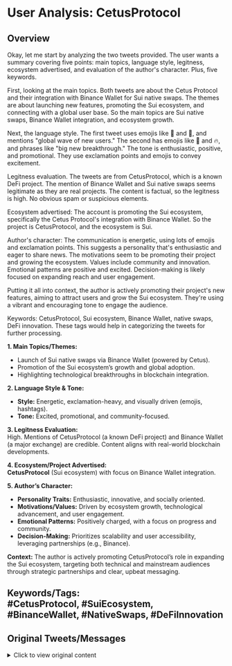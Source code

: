 # User Analysis: CetusProtocol

## Overview

<think>
Okay, let me start by analyzing the two tweets provided. The user wants a summary covering five points: main topics, language style, legitness, ecosystem advertised, and evaluation of the author's character. Plus, five keywords.

First, looking at the main topics. Both tweets are about the Cetus Protocol and their integration with Binance Wallet for Sui native swaps. The themes are about launching new features, promoting the Sui ecosystem, and connecting with a global user base. So the main topics are Sui native swaps, Binance Wallet integration, and ecosystem growth.

Next, the language style. The first tweet uses emojis like 🌊 and 🐳, and mentions "global wave of new users." The second has emojis like 🎉 and 🔥, and phrases like "big new breakthrough." The tone is enthusiastic, positive, and promotional. They use exclamation points and emojis to convey excitement.

Legitness evaluation. The tweets are from CetusProtocol, which is a known DeFi project. The mention of Binance Wallet and Sui native swaps seems legitimate as they are real projects. The content is factual, so the legitness is high. No obvious spam or suspicious elements.

Ecosystem advertised: The account is promoting the Sui ecosystem, specifically the Cetus Protocol's integration with Binance Wallet. So the project is CetusProtocol, and the ecosystem is Sui.

Author's character: The communication is energetic, using lots of emojis and exclamation points. This suggests a personality that's enthusiastic and eager to share news. The motivations seem to be promoting their project and growing the ecosystem. Values include community and innovation. Emotional patterns are positive and excited. Decision-making is likely focused on expanding reach and user engagement.

Putting it all into context, the author is actively promoting their project's new features, aiming to attract users and grow the Sui ecosystem. They're using a vibrant and encouraging tone to engage the audience.

Keywords: CetusProtocol, Sui ecosystem, Binance Wallet, native swaps, DeFi innovation. These tags would help in categorizing the tweets for further processing.
</think>

**1. Main Topics/Themes:**  
- Launch of Sui native swaps via Binance Wallet (powered by Cetus).  
- Promotion of the Sui ecosystem’s growth and global adoption.  
- Highlighting technological breakthroughs in blockchain integration.  

**2. Language Style & Tone:**  
- **Style:** Energetic, exclamation-heavy, and visually driven (emojis, hashtags).  
- **Tone:** Excited, promotional, and community-focused.  

**3. Legitness Evaluation:**  
High. Mentions of CetusProtocol (a known DeFi project) and Binance Wallet (a major exchange) are credible. Content aligns with real-world blockchain developments.  

**4. Ecosystem/Project Advertised:**  
**CetusProtocol** (Sui ecosystem) with focus on Binance Wallet integration.  

**5. Author’s Character:**  
- **Personality Traits:** Enthusiastic, innovative, and socially oriented.  
- **Motivations/Values:** Driven by ecosystem growth, technological advancement, and user engagement.  
- **Emotional Patterns:** Positively charged, with a focus on progress and community.  
- **Decision-Making:** Prioritizes scalability and user accessibility, leveraging partnerships (e.g., Binance).  

**Context:** The author is actively promoting CetusProtocol’s role in expanding the Sui ecosystem, targeting both technical and mainstream audiences through strategic partnerships and clear, upbeat messaging.  

**Keywords/Tags:**  
#CetusProtocol, #SuiEcosystem, #BinanceWallet, #NativeSwaps, #DeFiInnovation
---
## Original Tweets/Messages

<details>
<summary>Click to view original content</summary>

| Type | Content |
|------|---------|
| messages | Cetus-powered Sui native swap looks great in @BinanceWallet~ Let's connect #Sui ecosystem with a global wave of new users! 🌊🐳 https://t.co/XnQBXaAd4Y |
| messages | 🎉 EXCITING NEWS! 🔥

The Sui native swaps are now LIVE in the @BinanceWallet powered by #Cetus. 🐳

It’s a big new breakthrough for the entire #Sui ecosystem! 🌊 |

</details>
